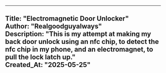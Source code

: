   ---
Title: "Electromagnetic Door Unlocker"<br/>
Author: "Realgoodguyalways"<br/>
Description: "This is my attempt at making my back door unlock using an nfc chip, to detect the nfc chip in my phone, and an electromagnet, to pull the lock latch up."<br/>
Created_At: "2025-05-25"<br/>
  ---
